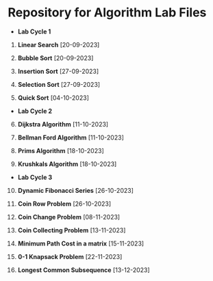 # Repository for Algorithm Lab Files

- **Lab Cycle 1**

1. **Linear Search** [20-09-2023]

2. **Bubble Sort** [20-09-2023]

3. **Insertion Sort** [27-09-2023]

4. **Selection Sort** [27-09-2023]

5. **Quick Sort** [04-10-2023]

- **Lab Cycle 2**

6. **Dijkstra Algorithm** [11-10-2023]

7. **Bellman Ford Algorithm** [11-10-2023]

8. **Prims Algorithm** [18-10-2023]

9. **Krushkals Algorithm** [18-10-2023]

- **Lab Cycle 3**

10. **Dynamic Fibonacci Series** [26-10-2023]

11. **Coin Row Problem** [26-10-2023]

12. **Coin Change Problem** [08-11-2023]

13. **Coin Collecting Problem** [13-11-2023]

14. **Minimum Path Cost in a matrix** [15-11-2023]

15. **0-1 Knapsack Problem** [22-11-2023]

16. **Longest Common Subsequence** [13-12-2023]
